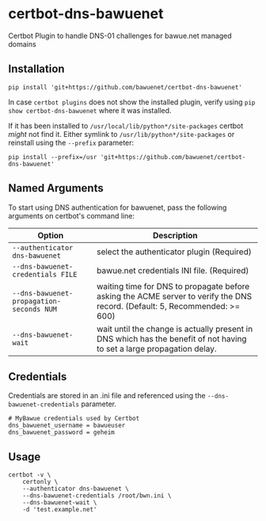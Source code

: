 # certbot-dns-bawuenet
Certbot Plugin to handle DNS-01 challenges for bawue.net managed domains

Installation
------------

    pip install 'git+https://github.com/bawuenet/certbot-dns-bawuenet'

In case `certbot plugins` does not show the installed plugin, verify using `pip show certbot-dns-bawuenet` where it was installed.

If it has been installed to `/usr/local/lib/python*/site-packages` certbot _might_ not find it. Either symlink to
`/usr/lib/python*/site-packages` or reinstall using the `--prefix` parameter:

    pip install --prefix=/usr 'git+https://github.com/bawuenet/certbot-dns-bawuenet'

Named Arguments
---------------

To start using DNS authentication for bawuenet, pass the following arguments on certbot's command line:

Option|Description|
---|---|
`--authenticator dns-bawuenet`|select the authenticator plugin (Required)|
`--dns-bawuenet-credentials FILE`|bawue.net credentials INI file. (Required)|
`--dns-bawuenet-propagation-seconds NUM`|waiting time for DNS to propagate before asking the ACME server to verify the DNS record. (Default: 5, Recommended: \>= 600)|
`--dns-bawuenet-wait`|wait until the change is actually	present	in DNS which has the benefit of not having to set a large propagation delay.

Credentials
-----------

Credentials are stored in an .ini file and referenced using the `--dns-bawuenet-credentials` parameter.

    # MyBawue credentials used by Certbot
    dns_bawuenet_username = bawueuser
    dns_bawuenet_password = geheim

Usage
-----

    certbot -v \
        certonly \
        --authenticator dns-bawuenet \
        --dns-bawuenet-credentials /root/bwn.ini \
        --dns-bawuenet-wait \
        -d 'test.example.net'
